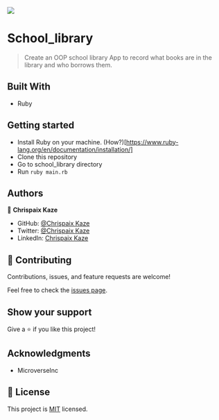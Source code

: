 ![](https://img.shields.io/badge/Microverse-blueviolet)

# School_library

> Create an OOP school library App to record what books are in the library and who borrows them.

## Built With

- Ruby

## Getting started

- Install Ruby on your machine. (How?)[https://www.ruby-lang.org/en/documentation/installation/]
- Clone this repository
- Go to school_library directory
- Run `ruby main.rb`

## Authors

👤 **Chrispaix Kaze**

- GitHub: [@Chrispaix Kaze](https://github.com/ChrispaixK)
- Twitter: [@Chrispaix Kaze](https://twitter.com/ChrispaixK)
- LinkedIn: [Chrispaix Kaze](https://www.linkedin.com/in/chrispaix-kaze-70445a175/)

## 🤝 Contributing

Contributions, issues, and feature requests are welcome!

Feel free to check the [issues page](https://github.com/ChrispaixK/school_library/issues).

## Show your support

Give a ⭐️ if you like this project!

## Acknowledgments

- MicroverseInc

## 📝 License

This project is [MIT](./MIT.md) licensed.